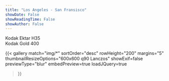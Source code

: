 ```yaml
---
title: "Los Angeles - San Fransisco"
showDate: False
showReadingTime: False
showAuthor: False
---
```

Kodak Ektar H35\
Kodak Gold 400

{{< gallery 
  match="img/*" 
  sortOrder="desc" 
  rowHeight="200" 
  margins="5" 
  thumbnailResizeOptions="600x600 q90 Lanczos" 
  showExif=false
  previewType="blur" 
  embedPreview=true 
  loadJQuery=true 
>}}